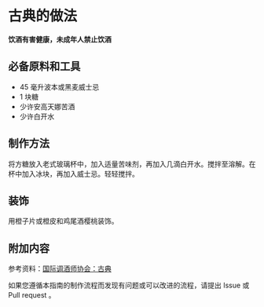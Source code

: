 
# 古典的做法

**饮酒有害健康，未成年人禁止饮酒**

## 必备原料和工具

- 45 毫升波本或黑麦威士忌
- 1 块糖 
- 少许安高天娜苦酒 
- 少许白开水


## 制作方法

将方糖放入老式玻璃杯中，加入适量苦味剂，再加入几滴白开水。搅拌至溶解。在杯中加入冰块，再加入威士忌。轻轻搅拌。

## 装饰

用橙子片或橙皮和鸡尾酒樱桃装饰。

## 附加内容

参考资料：[国际调酒师协会：古典](https://iba-world.com/old-fashioned/)

如果您遵循本指南的制作流程而发现有问题或可以改进的流程，请提出 Issue 或 Pull request 。
